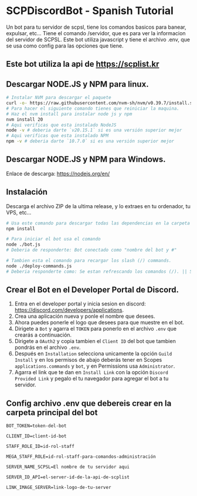 # SCPDiscordBot - Spanish Tutorial

Un bot para tu servidor de scpsl, tiene los comandos basicos para banear, expulsar, etc... Tiene el comando /servidor, que es para ver la informacion del servidor de SCPSL. Este bot utiliza javascript y tiene el archivo .env, que se usa como config para las opciones que tiene.

## Este bot utiliza la api de https://scplist.kr

## Descargar NODE.JS y NPM para linux.

```bash
# Instalar NVM para descargar el paquete
curl -o- https://raw.githubusercontent.com/nvm-sh/nvm/v0.39.7/install.sh | bash
# Para hacer el siguiente comando tienes que reiniciar la maquina.
# Haz el nvm install para instalar node js y npm
nvm install 20
# Aqui verificas que esta instalado NodeJS
node -v # deberia darte `v20.15.1` si es una versión superior mejor
# Aqui verificas que esta instalado NPM
npm -v # deberia darte `10.7.0` si es una versión superior mejor
```

## Descargar NODE.JS y NPM para Windows.

Enlace de descarga: https://nodejs.org/en/

## Instalación

Descarga el archivo ZIP de la ultima release, y lo extraes en tu ordenador, tu VPS, etc...

```bash
# Usa este comando para descargar todas las dependencias en la carpeta node_modules/
npm install

# Para iniciar el bot usa el comando
node ./bot.js
# Deberia de responderte: Bot conectado como "nombre del bot y #"

# Tambien esta el comando para recargar los slash (/) commands.
node ./deploy-commands.js
# Deberia responderte como: Se estan refrescando los comandos (/). || Se han refrescado los comandos (/).
```

## Crear el Bot en el Developer Portal de Discord.

1. Entra en el developer portal y inicia sesion en discord: https://discord.com/developers/applications.
2. Crea una aplicación nueva y ponle el nombre que desees.
3. Ahora puedes ponerle el logo que desees para que muestre en el bot.
4. Dirigete a ``Bot`` y agarra el ``TOKEN`` para ponerlo en el archivo ``.env`` que crearás a continuación.
5. Dirigete a ``OAuth2`` y copia tambien el ``Client ID`` del bot que tambien pondrás en el archivo ``.env``.
6. Después en ``Installation`` selecciona unicamente la opción ``Guild Install`` y en los permisos de abajo deberás tener en Scopes ``applications.commands`` y ``bot``, y en Permissions usa ``Administrator``.
7. Agarra el link que te dan en ``Install Link`` con la opción ``Discord Provided Link`` y pegalo el tu navegador para agregar el bot a tu servidor.

## Config archivo .env que debereis crear en la carpeta principal del bot
```env
BOT_TOKEN=token-del-bot

CLIENT_ID=client-id-bot

STAFF_ROLE_ID=id-rol-staff

MEGA_STAFF_ROLE=id-rol-staff-para-comandos-administración

SERVER_NAME_SCPSL=El nombre de tu servidor aqui

SERVER_ID_API=el-server-id-de-la-api-de-scplist

LINK_IMAGE_SERVER=link-logo-de-tu-server
```
